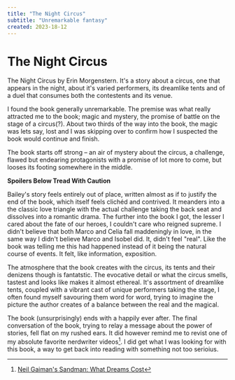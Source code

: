 ```yaml
---
title: "The Night Circus"
subtitle: "Unremarkable fantasy"
created: 2023-18-12
---
```


# The Night Circus

The Night Circus by Erin Morgenstern. It's a story about a circus, one
that appears in the night, about it's varied performers, its dreamlike
tents and of a duel that consumes both the contestents and its venue.

I found the book generally unremarkable. The premise was what really
attracted me to the book; magic and mystery, the promise of battle on
the stage of a circus(?). About two thirds of the way into the book, the
magic was lets say, lost and I was skipping over to confirm how I
suspected the book would continue and finish.

The book starts off strong – an air of mystery about the circus, a
challenge, flawed but endearing protagonists with a promise of lot more
to come, but looses its footing somewhere in the middle.

**Spoilers Below Tread With Caution**

Bailey's story feels entirely out of place, written almost as if to
justify the end of the book, which itself feels clichéd and contrived.
It meanders into a the classic love triangle with the actual challenge
taking the back seat and dissolves into a romantic drama. The further
into the book I got, the lesser I cared about the fate of our heroes, I
couldn't care who reigned supreme. I didn't believe that both Marco and
Celia fall maddeningly in love, in the same way I didn't believe Marco
and Isobel did. It, didn't feel "real". Like the book was telling me
this had happened instead of it being the natural course of events. It
felt, like information, exposition.

The atmosphere that the book creates with the circus, its tents and
their denizens though is fantatstic. The evocative detail or what the
circus smells, tastest and looks like makes it almost ethereal. It's
assortment of dreamlike tents, coupled with a vibrant cast of unique
performers taking the stage, I often found myself savouring them word
for word, trying to imagine the picture the author creates of a balance
between the real and the magical.

The book (unsurprisingly) ends with a happily ever after. The final
conversation of the book, trying to relay a message about the power of
stories, fell flat on my rushed ears. It did however remind me to revist
one of my absolute favorite nerdwriter videos[^1]. I did get what I was
looking for with this book, a way to get back into reading with
something not too serioius.

[^1]: [Neil Gaiman's Sandman: What Dreams Cost](https://www.youtube.com/watch?v=YhA0GVi_N4E)

